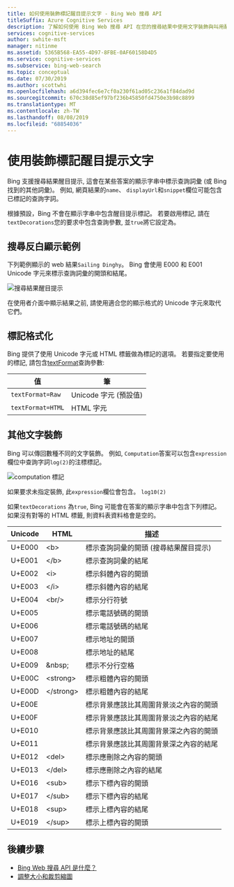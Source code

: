 ```yaml
---
title: 如何使用裝飾標記醒目提示文字 - Bing Web 搜尋 API
titleSuffix: Azure Cognitive Services
description: 了解如何使用 Bing Web 搜尋 API 在您的搜尋結果中使用文字裝飾與叫用醒目提示。
services: cognitive-services
author: swhite-msft
manager: nitinme
ms.assetid: 5365B568-EA55-4D97-8FBE-0AF60158D4D5
ms.service: cognitive-services
ms.subservice: bing-web-search
ms.topic: conceptual
ms.date: 07/30/2019
ms.author: scottwhi
ms.openlocfilehash: a6d394fec6e7cf0a230f61ad05c236a1f84dad9d
ms.sourcegitcommit: 670c38d85ef97bf236b45850fd4750e3b98c8899
ms.translationtype: MT
ms.contentlocale: zh-TW
ms.lasthandoff: 08/08/2019
ms.locfileid: "68854036"
---
```

# <a name="using-decoration-markers-to-highlight-text"></a>使用裝飾標記醒目提示文字

Bing 支援搜尋結果醒目提示, 這會在某些答案的顯示字串中標示查詢詞彙 (或 Bing 找到的其他詞彙)。 例如, 網頁結果的`name`、 `displayUrl`和`snippet`欄位可能包含已標記的查詢字詞。 

根據預設，Bing 不會在顯示字串中包含醒目提示標記。 若要啟用標記, 請在`textDecorations`您的要求中包含查詢參數, 並`true`將它設定為。

## <a name="hit-highlighting-example"></a>搜尋反白顯示範例

下列範例顯示的 web 結果`Sailing Dinghy`。 Bing 會使用 E000 和 E001 Unicode 字元來標示查詢詞彙的開頭和結尾。
  
![搜尋結果醒目提示](./media/cognitive-services-bing-web-api/bing-hit-highlighting.png) 

在使用者介面中顯示結果之前, 請使用適合您的顯示格式的 Unicode 字元來取代它們。

## <a name="marker-formatting"></a>標記格式化

Bing 提供了使用 Unicode 字元或 HTML 標籤做為標記的選項。 若要指定要使用的標記, 請包含[textFormat](https://docs.microsoft.com/rest/api/cognitiveservices-bingsearch/bing-web-api-v7-reference#textformat)查詢參數: 

| 值             | 筆                       |
|-------------------|------------------------------|
| `textFormat=Raw`  | Unicode 字元 (預設值) |
| `textFormat=HTML` | HTML 字元              |

## <a name="additional-text-decorations"></a>其他文字裝飾

Bing 可以傳回數種不同的文字裝飾。 例如, `Computation`答案可以包含`expression`欄位中查詢字詞`log(2)`的注標標記。

![computation 標記](./media/cognitive-services-bing-web-api/bing-markers-computation.png) 

如果要求未指定裝飾, 此`expression`欄位會包含。 `log10(2)` 

如果`textDecorations` 為`true`, Bing 可能會在答案的顯示字串中包含下列標記。 如果沒有對等的 HTML 標籤, 則資料表資料格會是空的。

|Unicode|HTML|描述
|-|-|-
|U+E000|\<b>|標示查詢詞彙的開頭 (搜尋結果醒目提示)
|U+E001|\</b>|標示查詢詞彙的結尾
|U+E002|\<i>|標示斜體內容的開頭 
|U+E003|\</i>|標示斜體內容的結尾
|U+E004|\<br/>|標示分行符號
|U+E005||標示電話號碼的開頭
|U+E006||標示電話號碼的結尾
|U+E007||標示地址的開頭
|U+E008||標示地址的結尾
|U+E009|\&nbsp;|標示不分行空格
|U+E00C|\<strong>|標示粗體內容的開頭
|U+E00D|\</strong>|標示粗體內容的結尾
|U+E00E||標示背景應該比其周圍背景淡之內容的開頭
|U+E00F||標示背景應該比其周圍背景淡之內容的結尾
|U+E010||標示背景應該比其周圍背景深之內容的開頭
|U+E011||標示背景應該比其周圍背景深之內容的結尾
|U+E012|\<del>|標示應刪除之內容的開頭
|U+E013|\</del>|標示應刪除之內容的結尾
|U+E016|\<sub>|標示下標內容的開頭
|U+E017|\</sub>|標示下標內容的結尾
|U+E018|\<sup>|標示上標內容的結尾
|U+E019|\</sup>|標示上標內容的開頭

## <a name="next-steps"></a>後續步驟

* [Bing Web 搜尋 API 是什麼？](overview.md) 
* [調整大小和裁剪縮圖](resize-and-crop-thumbnails.md)